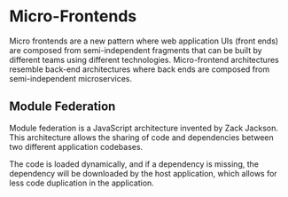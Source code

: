 # Micro-Frontends
Micro frontends are a new pattern where web application UIs (front ends) are composed from semi-independent fragments that can be built by different teams using different technologies. Micro-frontend architectures resemble back-end architectures where back ends are composed from semi-independent microservices.

## Module Federation
Module federation is a JavaScript architecture invented by Zack Jackson. This architecture allows the sharing of code and dependencies between two different application codebases.

The code is loaded dynamically, and if a dependency is missing, the dependency will be downloaded by the host application, which allows for less code duplication in the application.
